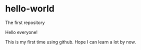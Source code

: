 # hello-world
The first repository

Hello everyone!

This is my first time using github.
Hope I can learn a lot by now. 
